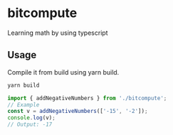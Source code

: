 # bitcompute

Learning math by using typescript

## Usage

Compile it from build using yarn build.

```bash
yarn build
```

```js
import { addNegativeNumbers } from './bitcompute';
// Example
const v = addNegativeNumbers(['-15', '-2']);
console.log(v);
// Output: -17
```
